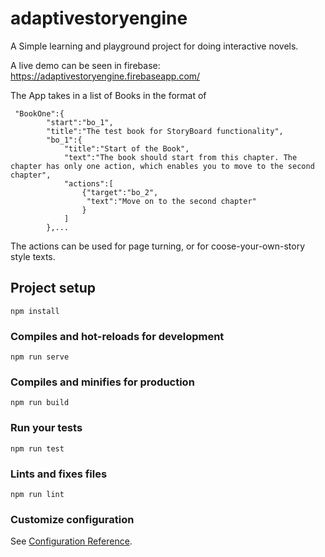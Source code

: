 # adaptivestoryengine

A Simple learning and playground project for doing interactive novels.

A live demo can be seen in firebase: 
<https://adaptivestoryengine.firebaseapp.com/>

The App takes in a list of Books in the format of
```
 "BookOne":{
        "start":"bo_1",
        "title":"The test book for StoryBoard functionality",
        "bo_1":{
            "title":"Start of the Book", 
            "text":"The book should start from this chapter. The chapter has only one action, which enables you to move to the second chapter",
            "actions":[
                {"target":"bo_2",
                 "text":"Move on to the second chapter"
                }
            ]
        },...
```
The actions can be used for page turning, or for coose-your-own-story style texts.


## Project setup
```
npm install
```

### Compiles and hot-reloads for development
```
npm run serve
```

### Compiles and minifies for production
```
npm run build
```

### Run your tests
```
npm run test
```

### Lints and fixes files
```
npm run lint
```

### Customize configuration
See [Configuration Reference](https://cli.vuejs.org/config/).
